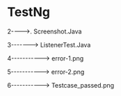 # TestNg


2---->.  Screenshot.Java

3-------> ListenerTest.Java

4-----------> error-1.png

5-----------> error-2.png

6-----------> Testcase_passed.png

